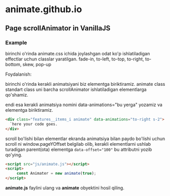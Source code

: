 # animate.github.io


<h2>Page scrollAnimator in VanillaJS</h2>

<h3>Example</h3>

birinchi o'rinda animate.css ichida joylashgan odat ko'p ishlatiladigan effectlar uchun classlar yaratilgan. 
 fade-in, to-left, to-top, to-right, to-bottom, skew, pop-up

Foydalanish:

birinchi o'rinda kerakli animatsiyani biz elementga biriktiramiz.
animate class standart class uni barcha scrollAnimator ishlatiladigan elementlarga qo'shamiz.

endi esa kerakli animatsiya nomini data-animations="bu yerga"  yozamiz va elementga biriktiramiz.

```HTML
<div class="features__items_i animate" data-animations="to-right s-2">
  `here your code goes.
</div>
```


scroll bo'lishi bilan elementlar ekranda animatsiya bilan paydo bo'lishi uchun scroll ni window.pageYOffset belgilab olib, 
kerakli elementlarni ushlab turadigan parent(ota) elementga `data-offset="100"`   bu attributni yozib qo'ying.

```HTML
<script src="js/animate.js"></script>
<script>
	 const Animater = new animate(true);
</script>
```

**animate.js** faylini ulang va **animate**  obyektini hosil qiling.
